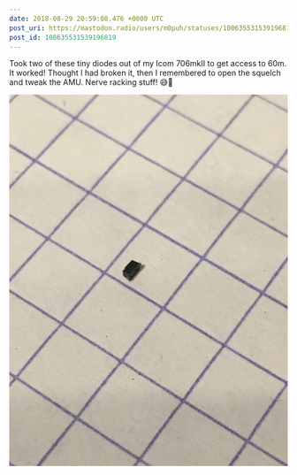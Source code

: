 ```yaml
---
date: 2018-08-29 20:59:08.476 +0000 UTC
post_uri: https://mastodon.radio/users/m0puh/statuses/100635531539196819
post_id: 100635531539196819
---
```

Took two of these tiny diodes out of my Icom 706mkII to get access to 60m. It worked! Thought I had broken it, then I remembered to open the squelch and tweak the AMU. Nerve racking stuff! 😅🧐


![](1048.jpg)

